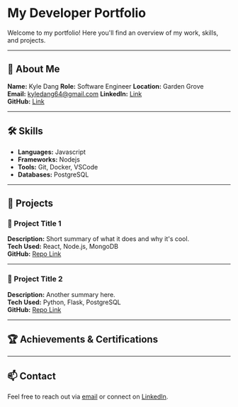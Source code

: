 # My Developer Portfolio

Welcome to my portfolio! Here you'll find an overview of my work, skills, and projects.

---

## 👤 About Me

**Name:** Kyle Dang 
**Role:** Software Engineer 
**Location:** Garden Grove  
**Email:** kyledang64@gmail.com
**LinkedIn:** [Link](https://www.linkedin.com/in/kyle-dang-swe/)  
**GitHub:** [Link](https://github.com/dangkyle64)  

---

## 🛠 Skills

- **Languages:** Javascript
- **Frameworks:** Nodejs
- **Tools:** Git, Docker, VSCode
- **Databases:** PostgreSQL

---

## 🚀 Projects

### 📌 Project Title 1
**Description:** Short summary of what it does and why it's cool.  
**Tech Used:** React, Node.js, MongoDB  
**GitHub:** [Repo Link](https://github.com/yourusername/project1)

---

### 📌 Project Title 2
**Description:** Another summary here.  
**Tech Used:** Python, Flask, PostgreSQL  
**GitHub:** [Repo Link](https://github.com/yourusername/project2)

---

## 🏆 Achievements & Certifications

---

## 📫 Contact

Feel free to reach out via [email](mailto:kyledang64@gmail.com) or connect on [LinkedIn](https://www.linkedin.com/in/kyle-dang-swe/).

